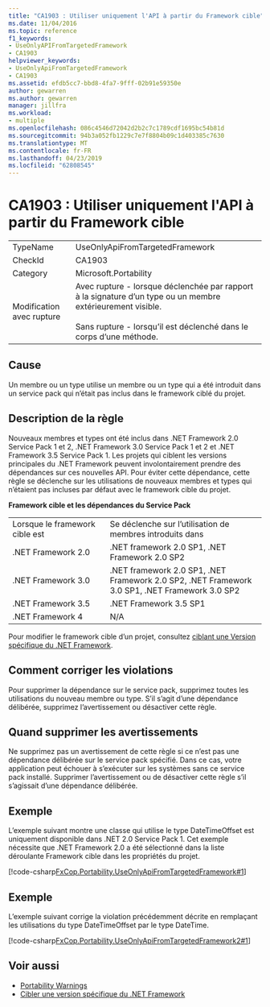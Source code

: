 ```yaml
---
title: "CA1903 : Utiliser uniquement l'API à partir du Framework cible"
ms.date: 11/04/2016
ms.topic: reference
f1_keywords:
- UseOnlyAPIFromTargetedFramework
- CA1903
helpviewer_keywords:
- UseOnlyApiFromTargetedFramework
- CA1903
ms.assetid: efdb5cc7-bbd8-4fa7-9fff-02b91e59350e
author: gewarren
ms.author: gewarren
manager: jillfra
ms.workload:
- multiple
ms.openlocfilehash: 086c4546d72042d2b2c7c1789cdf1695bc54b81d
ms.sourcegitcommit: 94b3a052fb1229c7e7f8804b09c1d403385c7630
ms.translationtype: MT
ms.contentlocale: fr-FR
ms.lasthandoff: 04/23/2019
ms.locfileid: "62808545"
---
```

# <a name="ca1903-use-only-api-from-targeted-framework"></a>CA1903 : Utiliser uniquement l'API à partir du Framework cible

|||
|-|-|
|TypeName|UseOnlyApiFromTargetedFramework|
|CheckId|CA1903|
|Category|Microsoft.Portability|
|Modification avec rupture|Avec rupture - lorsque déclenchée par rapport à la signature d’un type ou un membre extérieurement visible.<br /><br /> Sans rupture - lorsqu’il est déclenché dans le corps d’une méthode.|

## <a name="cause"></a>Cause
 Un membre ou un type utilise un membre ou un type qui a été introduit dans un service pack qui n’était pas inclus dans le framework ciblé du projet.

## <a name="rule-description"></a>Description de la règle
 Nouveaux membres et types ont été inclus dans .NET Framework 2.0 Service Pack 1 et 2, .NET Framework 3.0 Service Pack 1 et 2 et .NET Framework 3.5 Service Pack 1. Les projets qui ciblent les versions principales du .NET Framework peuvent involontairement prendre des dépendances sur ces nouvelles API. Pour éviter cette dépendance, cette règle se déclenche sur les utilisations de nouveaux membres et types qui n’étaient pas incluses par défaut avec le framework cible du projet.

 **Framework cible et les dépendances du Service Pack**

|||
|-|-|
|Lorsque le framework cible est|Se déclenche sur l’utilisation de membres introduits dans|
|.NET Framework 2.0|.NET framework 2.0 SP1, .NET Framework 2.0 SP2|
|.NET Framework 3.0|.NET framework 2.0 SP1, .NET Framework 2.0 SP2, .NET Framework 3.0 SP1, .NET Framework 3.0 SP2|
|.NET Framework 3.5|.NET Framework 3.5 SP1|
|.NET Framework 4|N/A|

 Pour modifier le framework cible d’un projet, consultez [ciblant une Version spécifique du .NET Framework](../ide/visual-studio-multi-targeting-overview.md).

## <a name="how-to-fix-violations"></a>Comment corriger les violations
 Pour supprimer la dépendance sur le service pack, supprimez toutes les utilisations du nouveau membre ou type. S’il s’agit d’une dépendance délibérée, supprimez l’avertissement ou désactiver cette règle.

## <a name="when-to-suppress-warnings"></a>Quand supprimer les avertissements
 Ne supprimez pas un avertissement de cette règle si ce n’est pas une dépendance délibérée sur le service pack spécifié. Dans ce cas, votre application peut échouer à s’exécuter sur les systèmes sans ce service pack installé. Supprimer l’avertissement ou de désactiver cette règle s’il s’agissait d’une dépendance délibérée.

## <a name="example"></a>Exemple
 L’exemple suivant montre une classe qui utilise le type DateTimeOffset est uniquement disponible dans .NET 2.0 Service Pack 1. Cet exemple nécessite que .NET Framework 2.0 a été sélectionné dans la liste déroulante Framework cible dans les propriétés du projet.

 [!code-csharp[FxCop.Portability.UseOnlyApiFromTargetedFramework#1](../code-quality/codesnippet/CSharp/ca1903-use-only-api-from-targeted-framework_1.cs)]

## <a name="example"></a>Exemple
 L’exemple suivant corrige la violation précédemment décrite en remplaçant les utilisations du type DateTimeOffset par le type DateTime.

 [!code-csharp[FxCop.Portability.UseOnlyApiFromTargetedFramework2#1](../code-quality/codesnippet/CSharp/ca1903-use-only-api-from-targeted-framework_2.cs)]

## <a name="see-also"></a>Voir aussi

- [Portability Warnings](../code-quality/portability-warnings.md)
- [Cibler une version spécifique du .NET Framework](../ide/visual-studio-multi-targeting-overview.md)